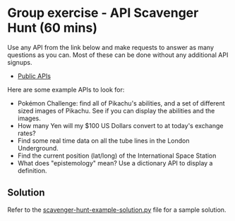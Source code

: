 # Group exercise - API Scavenger Hunt (60 mins)

Use any API from the link below and make requests to answer as many questions as you can. Most of these can be done without any additional API signups.

* [Public APIs](https://github.com/public-apis/public-apis)

Here are some example APIs to look for:

* Pokémon Challenge: find all of Pikachu's abilities, and a set of different sized images of Pikachu. See if you can display the abilities and the images.
* How many Yen will my $100 US Dollars convert to at today's exchange rates? 
* Find some real time data on all the tube lines in the London Underground.
* Find the current position (lat/long) of the International Space Station
* What does "epistemology" mean? Use a dictionary API to display a definition.


## Solution

Refer to the [scavenger-hunt-example-solution.py](scavenger-hunt-example-solution.py) file for a sample solution.
